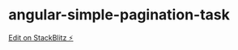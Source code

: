 # angular-simple-pagination-task

[Edit on StackBlitz ⚡️](https://stackblitz.com/edit/angular-simple-pagination-yxteog)